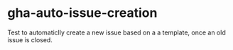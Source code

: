 # gha-auto-issue-creation
Test to automaticlly create a new issue based on a a template, once an old issue is closed.
